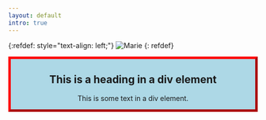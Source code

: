 ```yaml
---
layout: default
intro: true
---
```


{:refdef: style="text-align: left;"}
![Marie]({{Marie}}/marie/assets/img/me.jpg)
{: refdef}

<html>
<head>
<style>
.myDiv {
  border: 5px outset red;
  background-color: lightblue;
  text-align: center;
}
</style>
</head>
<body>

<div class="myDiv">
  <h2>This is a heading in a div element</h2>
  <p>This is some text in a div element.</p>
</div>

</body>
</html>